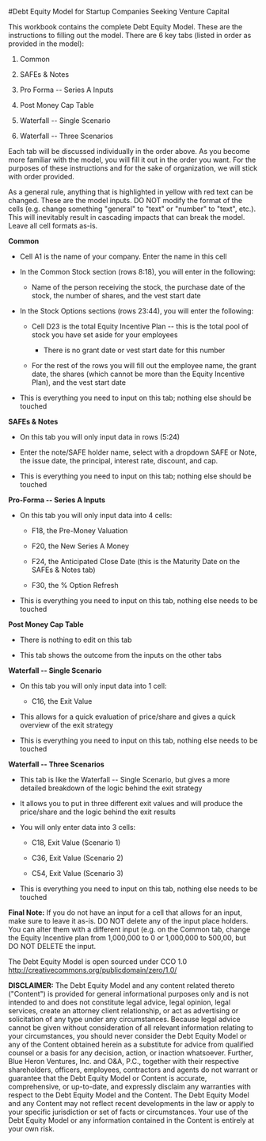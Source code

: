 #Debt Equity Model for Startup Companies Seeking Venture Capital

This workbook contains the complete Debt Equity Model. These are the instructions to filling out the model. There are 6 key tabs (listed in order as provided in the model):

1. Common

2. SAFEs & Notes

3. Pro Forma -- Series A Inputs

4. Post Money Cap Table

5. Waterfall -- Single Scenario

6. Waterfall -- Three Scenarios

Each tab will be discussed individually in the order above. As you become more familiar with the model, you will fill it out in the order you want. For the purposes of these instructions and for the sake of organization, we will stick with order provided.

As a general rule, anything that is highlighted in yellow with red text can be changed. These are the model inputs. DO NOT modify the format of the cells (e.g. change something "general" to "text" or "number" to "text", etc.). This will inevitably result in cascading impacts that can break the model. Leave all cell formats as-is.

**Common**

- Cell A1 is the name of your company. Enter the name in this cell

- In the Common Stock section (rows 8:18), you will enter in the following:

  - Name of the person receiving the stock, the purchase date of the stock, the number of shares, and the vest start date

- In the Stock Options sections (rows 23:44), you will enter the following:

  - Cell D23 is the total Equity Incentive Plan -- this is the total pool of stock you have set aside for your employees
        
      - There is no grant date or vest start date for this number

  - For the rest of the rows you will fill out the employee name, the grant date, the shares (which cannot be more than the Equity Incentive Plan), and the vest start date

- This is everything you need to input on this tab; nothing else should be touched

**SAFEs & Notes**

- On this tab you will only input data in rows (5:24)

- Enter the note/SAFE holder name, select with a dropdown SAFE or Note, the issue date, the principal, interest rate, discount, and cap.

- This is everything you need to input on this tab; nothing else should be touched

**Pro-Forma -- Series A Inputs**

- On this tab you will only input data into 4 cells:

   - F18, the Pre-Money Valuation

   - F20, the New Series A Money

   - F24, the Anticipated Close Date (this is the Maturity Date on the SAFEs & Notes tab)

   - F30, the % Option Refresh

- This is everything you need to input on this tab, nothing else needs to be touched

**Post Money Cap Table**

- There is nothing to edit on this tab

- This tab shows the outcome from the inputs on the other tabs

**Waterfall -- Single Scenario**

- On this tab you will only input data into 1 cell:

   - C16, the Exit Value

- This allows for a quick evaluation of price/share and gives a quick overview of the exit strategy

- This is everything you need to input on this tab, nothing else needs to be touched

**Waterfall -- Three Scenarios**

- This tab is like the Waterfall -- Single Scenario, but gives a more detailed breakdown of the logic behind the exit strategy

- It allows you to put in three different exit values and will produce the price/share and the logic behind the exit results

- You will only enter data into 3 cells:

   - C18, Exit Value (Scenario 1)

   - C36, Exit Value (Scenario 2)

   - C54, Exit Value (Scenario 3)

- This is everything you need to input on this tab, nothing else needs to be touched

**Final Note:** If you do not have an input for a cell that allows for an input, make sure to leave it as-is. DO NOT delete any of the input place holders. You can alter them with a different input (e.g. on the Common tab, change the Equity Incentive plan from 1,000,000 to 0 or 1,000,000 to 500,00, but DO NOT DELETE the input.

The Debt Equity Model is open sourced under CCO 1.0 <http://creativecommons.org/publicdomain/zero/1.0/>

**DISCLAIMER:** The Debt Equity Model and any content related thereto ("Content") is provided for general informational purposes only and is not intended to and does not constitute legal advice, legal opinion, legal services, create an attorney client relationship, or act as advertising or solicitation of any type under any circumstances. Because legal advice cannot be given without consideration of all relevant information relating to your circumstances, you should never consider the Debt Equity Model or any of the Content obtained herein as a substitute for advice from qualified counsel or a basis for any decision, action, or inaction whatsoever. Further, Blue Heron Ventures, Inc. and O&A, P.C., together with their respective shareholders, officers, employees, contractors and agents do not warrant or guarantee that the Debt Equity Model or Content is accurate, comprehensive, or up-to-date, and expressly disclaim any warranties with respect to the Debt Equity Model and the Content. The Debt Equity Model and any Content may not reflect recent developments in the law or apply to your specific jurisdiction or set of facts or circumstances. Your use of the Debt Equity Model or any information contained in the Content is entirely at your own risk.
